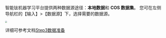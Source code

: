 智能钛机器学习平台提供两种数据源途径：**本地数据**和 **COS 数据集**。
您可在左侧导航栏的【输入】>【数据源】下，选择需要的数据源。

<img src="https://main.qcloudimg.com/raw/f278f8beba66d48d18c4df2886ea7731.png" style="zoom:40%">

详细可参考文档[Step3数据准备](/tione/快速入门/Step3数据准备.md)